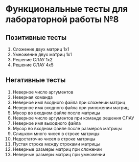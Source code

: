 # Функциональные тесты для лабораторной работы №8

## Позитивные тесты

1. Сложение двух матриц 1х1
2. Умножение двух матриц 1х1
3. Решение СЛАУ 1х2
4. Решение СЛАУ 4х5

## Негативные тесты

1. Неверное число аргументов
2. Неверная команда
3. Неверное имя входного файла при сложении матриц
4. Неверное имя входного файла при умножении матриц
5. Мусор во входном файле после матрицы
6. Неверное число аргументов при команде решения СЛАУ
7. Неверное имя выходного файла
8. Мусор во входном файле после размеров матрицы
9. Слишком много чисел в строке матрицы
10. Недостаточно чисел в строке матрицы
11. Пустая строка между строками матрицы
12. Неверные размеры матриц при сложении
13. Неверные размеры матриц при умножении
